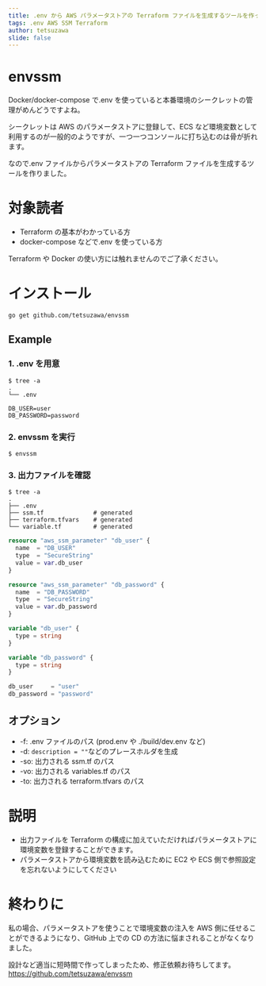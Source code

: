 ```yaml
---
title: .env から AWS パラメータストアの Terraform ファイルを生成するツールを作った
tags: .env AWS SSM Terraform
author: tetsuzawa
slide: false
---
```


# envssm

Docker/docker-compose で.env を使っていると本番環境のシークレットの管理がめんどうですよね。

シークレットは AWS のパラメータストアに登録して、ECS など環境変数として利用するのが一般的のようですが、一つ一つコンソールに打ち込むのは骨が折れます。

なので.env ファイルからパラメータストアの Terraform ファイルを生成するツールを作りました。

# 対象読者

- Terraform の基本がわかっている方
- docker-compose などで.env を使っている方

Terraform や Docker の使い方には触れませんのでご了承ください。

# インストール

```terminal
go get github.com/tetsuzawa/envssm
```

## Example

### 1. .env を用意

```terminal
$ tree -a
.
└── .env
```

```.env:.env
DB_USER=user
DB_PASSWORD=password
```

### 2. envssm を実行

```terminal
$ envssm
```

### 3. 出力ファイルを確認

```terminal
$ tree -a
.
├── .env
├── ssm.tf              # generated
├── terraform.tfvars    # generated
└── variable.tf         # generated
```

```hcl-terraform:ssm.tf
resource "aws_ssm_parameter" "db_user" {
  name  = "DB_USER"
  type  = "SecureString"
  value = var.db_user
}

resource "aws_ssm_parameter" "db_password" {
  name  = "DB_PASSWORD"
  type  = "SecureString"
  value = var.db_password
}
```

```hcl-terraform:variables.tf
variable "db_user" {
  type = string
}

variable "db_password" {
  type = string
}
```

```hcl-terraform:terraform.tfvars
db_user     = "user"
db_password = "password"
```

## オプション

- -f: .env ファイルのパス (prod.env や ./build/dev.env など)
- -d: `description = ""`などのプレースホルダを生成
- -so: 出力される ssm.tf のパス
- -vo: 出力される variables.tf のパス
- -to: 出力される terraform.tfvars のパス

# 説明

- 出力ファイルを Terraform の構成に加えていただければパラメータストアに環境変数を登録することができます。
- パラメータストアから環境変数を読み込むために EC2 や ECS 側で参照設定を忘れないようにしてください

# 終わりに

私の場合、パラメータストアを使うことで環境変数の注入を AWS 側に任せることができるようになり、GitHub 上での CD の方法に悩まされることがなくなりました。

設計など適当に短時間で作ってしまったため、修正依頼お待ちしてます。
https://github.com/tetsuzawa/envssm
